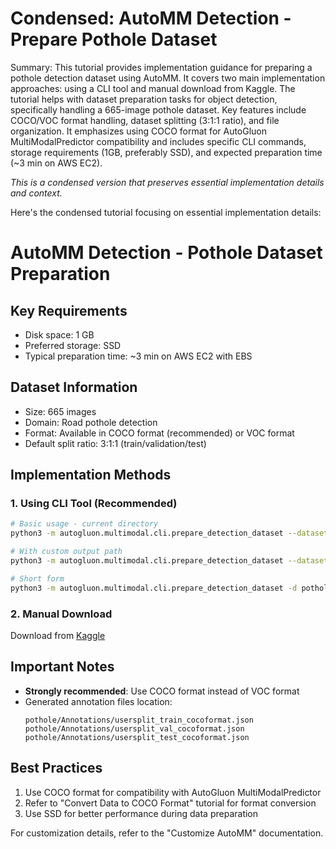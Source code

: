 # Condensed: AutoMM Detection - Prepare Pothole Dataset

Summary: This tutorial provides implementation guidance for preparing a pothole detection dataset using AutoMM. It covers two main implementation approaches: using a CLI tool and manual download from Kaggle. The tutorial helps with dataset preparation tasks for object detection, specifically handling a 665-image pothole dataset. Key features include COCO/VOC format handling, dataset splitting (3:1:1 ratio), and file organization. It emphasizes using COCO format for AutoGluon MultiModalPredictor compatibility and includes specific CLI commands, storage requirements (1GB, preferably SSD), and expected preparation time (~3 min on AWS EC2).

*This is a condensed version that preserves essential implementation details and context.*

Here's the condensed tutorial focusing on essential implementation details:

# AutoMM Detection - Pothole Dataset Preparation

## Key Requirements
- Disk space: 1 GB
- Preferred storage: SSD
- Typical preparation time: ~3 min on AWS EC2 with EBS

## Dataset Information
- Size: 665 images
- Domain: Road pothole detection
- Format: Available in COCO format (recommended) or VOC format
- Default split ratio: 3:1:1 (train/validation/test)

## Implementation Methods

### 1. Using CLI Tool (Recommended)
```bash
# Basic usage - current directory
python3 -m autogluon.multimodal.cli.prepare_detection_dataset --dataset_name pothole

# With custom output path
python3 -m autogluon.multimodal.cli.prepare_detection_dataset --dataset_name pothole --output_path ~/data

# Short form
python3 -m autogluon.multimodal.cli.prepare_detection_dataset -d pothole -o ~/data
```

### 2. Manual Download
Download from [Kaggle](https://www.kaggle.com/datasets/andrewmvd/pothole-detection)

## Important Notes
- **Strongly recommended**: Use COCO format instead of VOC format
- Generated annotation files location:
  ```
  pothole/Annotations/usersplit_train_cocoformat.json
  pothole/Annotations/usersplit_val_cocoformat.json
  pothole/Annotations/usersplit_test_cocoformat.json
  ```

## Best Practices
1. Use COCO format for compatibility with AutoGluon MultiModalPredictor
2. Refer to "Convert Data to COCO Format" tutorial for format conversion
3. Use SSD for better performance during data preparation

For customization details, refer to the "Customize AutoMM" documentation.